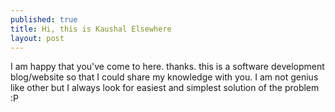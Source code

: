 ```yaml
---
published: true
title: Hi, this is Kaushal Elsewhere
layout: post
---
```

I am happy that you've come to here. thanks. this is a software development blog/website so that I could share my knowledge with you. I am not genius like other but I always look for easiest and simplest solution of the problem :P